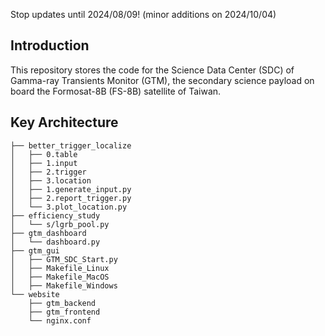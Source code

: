 Stop updates until 2024/08/09! (minor additions on 2024/10/04)

## Introduction

This repository stores the code for the Science Data Center (SDC) of Gamma-ray Transients Monitor (GTM), the secondary science payload on board the Formosat-8B (FS-8B) satellite of Taiwan.

## Key Architecture

```
├── better_trigger_localize
│   ├── 0.table
│   ├── 1.input
│   ├── 2.trigger
│   ├── 3.location
│   ├── 1.generate_input.py
│   ├── 2.report_trigger.py
│   └── 3.plot_location.py
├── efficiency_study
│   └── s/lgrb_pool.py
├── gtm_dashboard
│   └── dashboard.py
├── gtm_gui
│   ├── GTM_SDC_Start.py
│   ├── Makefile_Linux
│   ├── Makefile_MacOS
│   ├── Makefile_Windows
└── website
    ├── gtm_backend
    ├── gtm_frontend
    └── nginx.conf
```

